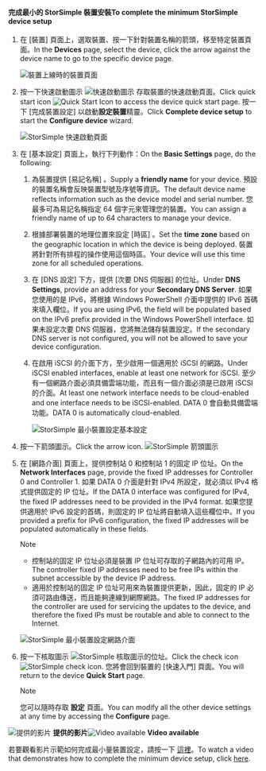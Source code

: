<!--author=alkohli last changed: 9/17/15-->

#### <a name="to-complete-the-minimum-storsimple-device-setup"></a><span data-ttu-id="5871c-101">完成最小的 StorSimple 裝置安裝</span><span class="sxs-lookup"><span data-stu-id="5871c-101">To complete the minimum StorSimple device setup</span></span>
1. <span data-ttu-id="5871c-102">在 [裝置]  頁面上，選取裝置、按一下針對裝置名稱的箭頭，移至特定裝置頁面。</span><span class="sxs-lookup"><span data-stu-id="5871c-102">In the **Devices** page, select the device, click the arrow against the device name to go to the specific device page.</span></span> 
   
    ![裝置上線時的裝置頁面](./media/storsimple-complete-minimum-device-setup/HCS_DevicesPageM-include.png) 
2. <span data-ttu-id="5871c-104">按一下快速啟動圖示 ![快速啟動圖示](./media/storsimple-complete-minimum-device-setup/HCS_QuickStartIcon-include.png) 存取裝置的快速啟動頁面。</span><span class="sxs-lookup"><span data-stu-id="5871c-104">Click quick start icon ![Quick Start Icon](./media/storsimple-complete-minimum-device-setup/HCS_QuickStartIcon-include.png) to access the device quick start page.</span></span> <span data-ttu-id="5871c-105">按一下 [完成裝置設定] 以啟動**設定裝置**精靈。</span><span class="sxs-lookup"><span data-stu-id="5871c-105">Click **Complete device setup** to start the **Configure device** wizard.</span></span>
   
    ![StorSimple 快速啟動頁面](./media/storsimple-complete-minimum-device-setup/Device_Quick_Start_page_1M.png)
3. <span data-ttu-id="5871c-107">在 [基本設定]  頁面上，執行下列動作：</span><span class="sxs-lookup"><span data-stu-id="5871c-107">On the **Basic Settings** page, do the following:</span></span>
   
   1. <span data-ttu-id="5871c-108">為裝置提供 [易記名稱]  。</span><span class="sxs-lookup"><span data-stu-id="5871c-108">Supply a **friendly name** for your device.</span></span> <span data-ttu-id="5871c-109">預設的裝置名稱會反映裝置型號及序號等資訊。</span><span class="sxs-lookup"><span data-stu-id="5871c-109">The default device name reflects information such as the device model and serial number.</span></span> <span data-ttu-id="5871c-110">您最多可為易記名稱指定 64 個字元來管理您的裝置。</span><span class="sxs-lookup"><span data-stu-id="5871c-110">You can assign a friendly name of up to 64 characters to manage your device.</span></span>
   2. <span data-ttu-id="5871c-111">根據部署裝置的地理位置來設定 [時區]  。</span><span class="sxs-lookup"><span data-stu-id="5871c-111">Set the **time zone** based on the geographic location in which the device is being deployed.</span></span> <span data-ttu-id="5871c-112">裝置將針對所有排程的操作使用這個時區。</span><span class="sxs-lookup"><span data-stu-id="5871c-112">Your device will use this time zone for all scheduled operations.</span></span>
   3. <span data-ttu-id="5871c-113">在 [DNS 設定] 下方，提供 [次要 DNS 伺服器] 的位址。</span><span class="sxs-lookup"><span data-stu-id="5871c-113">Under **DNS Settings**, provide an address for your **Secondary DNS Server**.</span></span> <span data-ttu-id="5871c-114">如果您使用的是 IPv6，將根據 Windows PowerShell 介面中提供的 IPv6 首碼來填入欄位。</span><span class="sxs-lookup"><span data-stu-id="5871c-114">If you are using IPv6, the field will be populated based on the IPv6 prefix provided in the Windows PowerShell interface.</span></span> 
      <span data-ttu-id="5871c-115">如果未設定次要 DNS 伺服器，您將無法儲存裝置設定。</span><span class="sxs-lookup"><span data-stu-id="5871c-115">If the secondary DNS server is not configured, you will not be allowed to save your device configuration.</span></span>
   4. <span data-ttu-id="5871c-116">在啟用 iSCSI 的介面下方，至少啟用一個適用於 iSCSI 的網路。</span><span class="sxs-lookup"><span data-stu-id="5871c-116">Under iSCSI enabled interfaces, enable at least one network for iSCSI.</span></span> <span data-ttu-id="5871c-117">至少有一個網路介面必須具備雲端功能，而且有一個介面必須是已啟用 iSCSI 的介面。</span><span class="sxs-lookup"><span data-stu-id="5871c-117">At least one network interface needs to be cloud-enabled and one interface needs to be iSCSI-enabled.</span></span> <span data-ttu-id="5871c-118">DATA 0 會自動具備雲端功能。</span><span class="sxs-lookup"><span data-stu-id="5871c-118">DATA 0 is automatically cloud-enabled.</span></span>
      
      ![StorSimple 最小裝置設定基本設定](./media/storsimple-complete-minimum-device-setup/HCS_MinDeviceSetupBasicSettings1-include.png)
4. <span data-ttu-id="5871c-120">按一下箭頭圖示。</span><span class="sxs-lookup"><span data-stu-id="5871c-120">Click the arrow icon.</span></span> ![StorSimple 箭頭圖示](./media/storsimple-complete-minimum-device-setup/HCS_ArrowIcon-include.png)
5. <span data-ttu-id="5871c-122">在 [網路介面]  頁面上，提供控制站 0 和控制站 1 的固定 IP 位址。</span><span class="sxs-lookup"><span data-stu-id="5871c-122">On the **Network Interfaces** page, provide the fixed IP addresses for Controller 0 and Controller 1.</span></span> <span data-ttu-id="5871c-123">如果 DATA 0 介面是針對 IPv4 所設定，就必須以 IPv4 格式提供固定的 IP 位址。</span><span class="sxs-lookup"><span data-stu-id="5871c-123">If the DATA 0 interface was configured for IPv4, the fixed IP addresses need to be provided in the IPv4 format.</span></span> <span data-ttu-id="5871c-124">如果您提供適用於 IPv6 設定的首碼，則固定的 IP 位址將自動填入這些欄位中。</span><span class="sxs-lookup"><span data-stu-id="5871c-124">If you provided a prefix for IPv6 configuration, the fixed IP addresses will be populated automatically in these fields.</span></span>

    > [!NOTE] 
    > - <span data-ttu-id="5871c-125">控制站的固定 IP 位址必須是裝置 IP 位址可存取的子網路內的可用 IP。</span><span class="sxs-lookup"><span data-stu-id="5871c-125">The controller fixed IP addresses need to be free IPs within the subnet accessible by the device IP address.</span></span>
    > - <span data-ttu-id="5871c-126">適用於控制站的固定 IP 位址可用來為裝置提供更新，因此，固定的 IP 必須可路由傳送，而且能夠連線到網際網路。</span><span class="sxs-lookup"><span data-stu-id="5871c-126">The fixed IP addresses for the controller are used for servicing the updates to the device, and therefore the fixed IPs must be routable and able to connect to the Internet.</span></span>

    ![StorSimple 最小裝置設定網路介面](./media/storsimple-complete-minimum-device-setup/HCS_MinDeviceSetupNetworkInterfaces2-include.png)

1. <span data-ttu-id="5871c-128">按一下核取圖示 ![StorSimple 核取圖示](./media/storsimple-complete-minimum-device-setup/HCS_CheckIcon-include.png)的位址。</span><span class="sxs-lookup"><span data-stu-id="5871c-128">Click the check icon ![StorSimple check icon](./media/storsimple-complete-minimum-device-setup/HCS_CheckIcon-include.png).</span></span>
   <span data-ttu-id="5871c-129">您將會回到裝置的 [快速入門]  頁面。</span><span class="sxs-lookup"><span data-stu-id="5871c-129">You will return to the device **Quick Start** page.</span></span>
   
   > [!NOTE]
   > <span data-ttu-id="5871c-130">您可以隨時存取  **設定** 頁面。</span><span class="sxs-lookup"><span data-stu-id="5871c-130">You can modify all the other device settings at any time by accessing the **Configure** page.</span></span>
   > 
   > 

<span data-ttu-id="5871c-131">![提供的影片](./media/storsimple-complete-minimum-device-setup/Video_icon.png) **提供的影片**</span><span class="sxs-lookup"><span data-stu-id="5871c-131">![Video available](./media/storsimple-complete-minimum-device-setup/Video_icon.png) **Video available**</span></span>

<span data-ttu-id="5871c-132">若要觀看影片示範如何完成最小量裝置設定，請按一下 [這裡](https://azure.microsoft.com/documentation/videos/minimum-storsimple-device-setup/)。</span><span class="sxs-lookup"><span data-stu-id="5871c-132">To watch a video that demonstrates how to complete the minimum device setup, click [here](https://azure.microsoft.com/documentation/videos/minimum-storsimple-device-setup/).</span></span>

